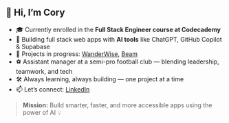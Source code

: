 ## 👋 Hi, I’m Cory

- 🎓 Currently enrolled in the **Full Stack Engineer course at Codecademy**
- 🤖 Building full stack web apps with **AI tools** like ChatGPT, GitHub Copilot & Supabase
- 💼 Projects in progress: [WanderWise](https://github.com/corze73/WanderWise), [Beam](https://github.com/corze73/Beam)
- ⚽ Assistant manager at a semi-pro football club — blending leadership, teamwork, and tech
- 🛠️ Always learning, always building — one project at a time
- 📫 Let’s connect: [LinkedIn](https://www.linkedin.com/in/YOUR-LINKEDIN-HERE)

> **Mission:** Build smarter, faster, and more accessible apps using the power of AI 💡
